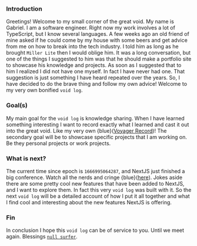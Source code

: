 

### Introduction

Greetings!  Welcome to my small corner of the great void.  My name is Gabriel.  I am a software engineer. Right now my work involves a lot of TypeScript, but I know several languages.  A few weeks ago an old friend of mine asked if he could come by my house with some beers and get advice from me on how to break into the tech industry.  I told him as long as he brought `Miller Lite` then I would oblige him.  It was a long conversation, but one of the things I suggested to him was that he should make a portfolio site to showcase his knowledge and projects.  As soon as I suggested that to him I realized I did not have one myself.  In fact I have never had one.  That suggestion is just something I have heard repeated over the years.  So, I have decided to do the brave thing and follow my own advice!  Welcome to my very own bonified `void log`.


### Goal(s)

My main goal for the `void log` is knowledge sharing.  When I have learned something interesting I want to record exactly what I learned and cast it out into the great void.  Like my very own  {blue}([Voyager Record](https://en.wikipedia.org/wiki/Voyager_Golden_Record))!  The secondary goal will be to showcase specific projects that I am working on.  Be they personal projects or work projects. 

### What is next?

The current time since epoch is `1666995064287`, and NextJS just finished a big conference.  Watch all the nerds and cringe {blue}([here](https://www.youtube.com/watch?v=NiknNI_0J48)).  Jokes aside there are some pretty cool new features that have been added to NextJS, and I want to explore them.  In fact this very `void log` was built with it. So the next `void log` will be a detailed account of how I put it all together and what I find cool and interesting about the new features NextJS is offering.  

### Fin

In conclusion I hope this `void log` can be of service to you.  Until we meet again.  Blessings [`null surfer`](https://www.youtube.com/watch?v=SJPFfpiI4ZQ).  
